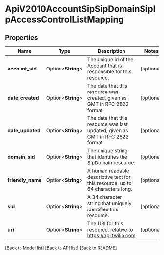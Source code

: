 # ApiV2010AccountSipSipDomainSipIpAccessControlListMapping

## Properties

Name | Type | Description | Notes
------------ | ------------- | ------------- | -------------
**account_sid** | Option<**String**> | The unique id of the Account that is responsible for this resource. | [optional]
**date_created** | Option<**String**> | The date that this resource was created, given as GMT in RFC 2822 format. | [optional]
**date_updated** | Option<**String**> | The date that this resource was last updated, given as GMT in RFC 2822 format. | [optional]
**domain_sid** | Option<**String**> | The unique string that identifies the SipDomain resource. | [optional]
**friendly_name** | Option<**String**> | A human readable descriptive text for this resource, up to 64 characters long. | [optional]
**sid** | Option<**String**> | A 34 character string that uniquely identifies this resource. | [optional]
**uri** | Option<**String**> | The URI for this resource, relative to https://api.twilio.com | [optional]

[[Back to Model list]](../README.md#documentation-for-models) [[Back to API list]](../README.md#documentation-for-api-endpoints) [[Back to README]](../README.md)


